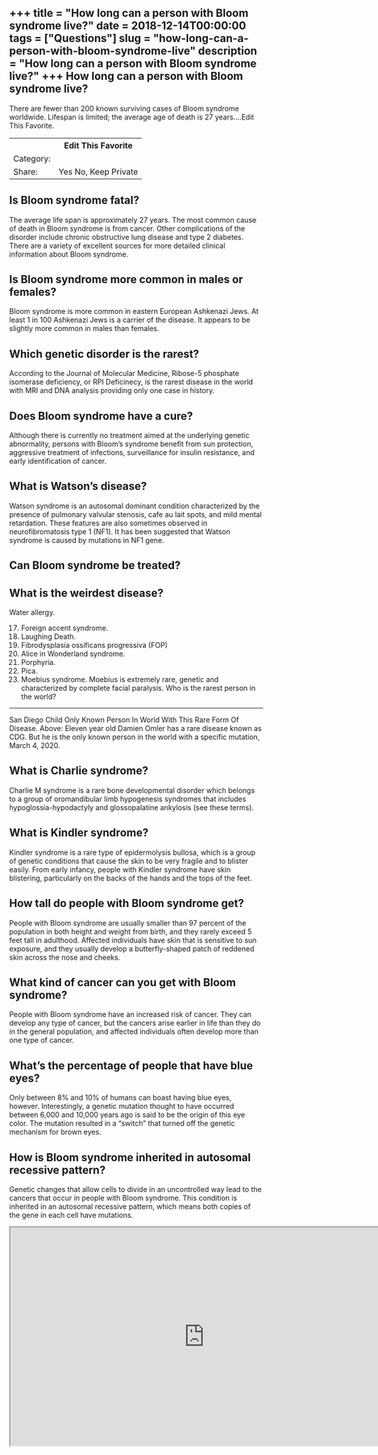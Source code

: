+++
title = "How long can a person with Bloom syndrome live?"
date = 2018-12-14T00:00:00
tags = ["Questions"]
slug = "how-long-can-a-person-with-bloom-syndrome-live"
description = "How long can a person with Bloom syndrome live?"
+++
How long can a person with Bloom syndrome live?
-----------------------------------------------

There are fewer than 200 known surviving cases of Bloom syndrome worldwide. Lifespan is limited; the average age of death is 27 years….Edit This Favorite.

<table><tr><th></th><th>Edit This Favorite</th></tr><tr><td>Category:</td><td></td></tr><tr><td>Share:</td><td>Yes No, Keep Private</td></tr></table>

Is Bloom syndrome fatal?
------------------------

The average life span is approximately 27 years. The most common cause of death in Bloom syndrome is from cancer. Other complications of the disorder include chronic obstructive lung disease and type 2 diabetes. There are a variety of excellent sources for more detailed clinical information about Bloom syndrome.

Is Bloom syndrome more common in males or females?
--------------------------------------------------

Bloom syndrome is more common in eastern European Ashkenazi Jews. At least 1 in 100 Ashkenazi Jews is a carrier of the disease. It appears to be slightly more common in males than females.

Which genetic disorder is the rarest?
-------------------------------------

According to the Journal of Molecular Medicine, Ribose-5 phosphate isomerase deficiency, or RPI Deficinecy, is the rarest disease in the world with MRI and DNA analysis providing only one case in history.

Does Bloom syndrome have a cure?
--------------------------------

Although there is currently no treatment aimed at the underlying genetic abnormality, persons with Bloom’s syndrome benefit from sun protection, aggressive treatment of infections, surveillance for insulin resistance, and early identification of cancer.

What is Watson’s disease?
-------------------------

Watson syndrome is an autosomal dominant condition characterized by the presence of pulmonary valvular stenosis, cafe au lait spots, and mild mental retardation. These features are also sometimes observed in neurofibromatosis type 1 (NF1). It has been suggested that Watson syndrome is caused by mutations in NF1 gene.

Can Bloom syndrome be treated?
------------------------------

What is the weirdest disease?
-----------------------------

Water allergy.

17. Foreign accent syndrome.
18. Laughing Death.
19. Fibrodysplasia ossificans progressiva (FOP)
20. Alice in Wonderland syndrome.
21. Porphyria.
22. Pica.
23. Moebius syndrome. Moebius is extremely rare, genetic and characterized by complete facial paralysis.
Who is the rarest person in the world?
--------------------------------------

San Diego Child Only Known Person In World With This Rare Form Of Disease. Above: Eleven year old Damien Omler has a rare disease known as CDG. But he is the only known person in the world with a specific mutation, March 4, 2020.

What is Charlie syndrome?
-------------------------

Charlie M syndrome is a rare bone developmental disorder which belongs to a group of oromandibular limb hypogenesis syndromes that includes hypoglossia-hypodactyly and glossopalatine ankylosis (see these terms).

What is Kindler syndrome?
-------------------------

Kindler syndrome is a rare type of epidermolysis bullosa, which is a group of genetic conditions that cause the skin to be very fragile and to blister easily. From early infancy, people with Kindler syndrome have skin blistering, particularly on the backs of the hands and the tops of the feet.

How tall do people with Bloom syndrome get?
-------------------------------------------

People with Bloom syndrome are usually smaller than 97 percent of the population in both height and weight from birth, and they rarely exceed 5 feet tall in adulthood. Affected individuals have skin that is sensitive to sun exposure, and they usually develop a butterfly-shaped patch of reddened skin across the nose and cheeks.

What kind of cancer can you get with Bloom syndrome?
----------------------------------------------------

People with Bloom syndrome have an increased risk of cancer. They can develop any type of cancer, but the cancers arise earlier in life than they do in the general population, and affected individuals often develop more than one type of cancer.

What’s the percentage of people that have blue eyes?
----------------------------------------------------

Only between 8% and 10% of humans can boast having blue eyes, however. Interestingly, a genetic mutation thought to have occurred between 6,000 and 10,000 years ago is said to be the origin of this eye color. The mutation resulted in a “switch” that turned off the genetic mechanism for brown eyes.

How is Bloom syndrome inherited in autosomal recessive pattern?
---------------------------------------------------------------

Genetic changes that allow cells to divide in an uncontrolled way lead to the cancers that occur in people with Bloom syndrome. This condition is inherited in an autosomal recessive pattern, which means both copies of the gene in each cell have mutations.

<iframe allow="accelerometer; autoplay; clipboard-write; encrypted-media; gyroscope; picture-in-picture" allowfullscreen="" class="__youtube_prefs__  epyt-is-override  no-lazyload" data-no-lazy="1" data-origheight="433" data-origwidth="770" data-skipgform_ajax_framebjll="" height="433" id="_ytid_72328" loading="lazy" src="https://www.youtube.com/embed/pQJGn3JW1Ow?enablejsapi=1&autoplay=0&cc_load_policy=0&cc_lang_pref=&iv_load_policy=1&loop=0&modestbranding=0&rel=1&fs=1&playsinline=0&autohide=2&theme=dark&color=red&controls=1&" title="YouTube player" width="770"></iframe>